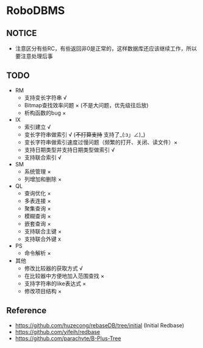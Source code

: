 # RoboDBMS
## NOTICE
 - 注意区分有些RC，有些返回非0是正常的，这样数据库还应该继续工作，所以要注意处理后事
## TODO
 - RM
    - 支持变长字符串 √
    - Bitmap查找效率问题 × (不是大问题，优先级往后放)
    - 析构函数的bug ×
 - IX
    - 索引建立 √
    - 变长字符串做索引 √ (~~不打算支持~~ 支持了_(:з」∠)_)
    - 变长字符串做索引速度过慢问题（频繁的打开、关闭、读文件）×
    - 支持日期类型并支持日期类型做索引 √
    - 支持联合索引 √
 - SM
    - 系统管理 ×
    - 列增加和删除 ×
 - QL
    - 查询优化 ×
    - 多表连接 ×
    - 聚集查询 ×
    - 模糊查询 ×
    - 嵌套查询 ×
    - 支持联合主键 ×
    - 支持联合外键 x
 - PS
    - 命令解析 ×
 - 其他
    - 修改比较器的获取方式 √
    - 在比较器中方便地加入范围查找 ×
    - 支持字符串的like表达式 ×
    - 修改项目结构 ×
## Reference
 - https://github.com/huzecong/rebaseDB/tree/initial (Initial Redbase)
 - https://github.com/yifeih/redbase
 - https://github.com/parachvte/B-Plus-Tree
 

